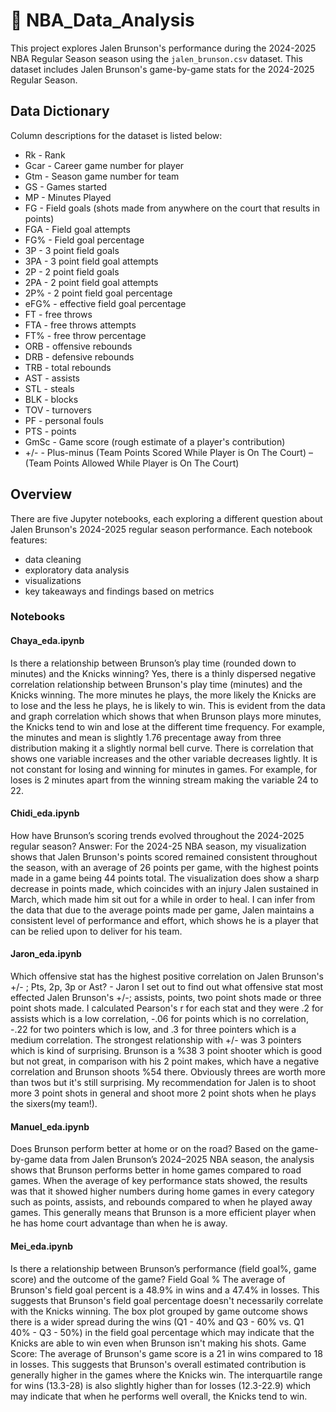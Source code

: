 # 🏀 NBA_Data_Analysis

This project explores Jalen Brunson's performance during the 2024-2025 NBA Regular Season season using the `jalen_brunson.csv` dataset. This dataset includes Jalen Brunson's game-by-game stats for the 2024-2025 Regular Season. 

## Data Dictionary

Column descriptions for the dataset is listed below:

* Rk - Rank
* Gcar - Career game number for player
* Gtm - Season game number for team
* GS - Games started
* MP - Minutes Played
* FG - Field goals (shots made from anywhere on the court that results in points)
* FGA - Field goal attempts
* FG% - Field goal percentage
* 3P - 3 point field goals
* 3PA - 3 point field goal attempts
* 2P - 2 point field goals
* 2PA - 2 point field goal attempts
* 2P% - 2 point field goal percentage
* eFG% - effective field goal percentage
* FT - free throws
* FTA - free throws attempts
* FT% - free throw percentage
* ORB - offensive rebounds
* DRB - defensive rebounds
* TRB - total rebounds 
* AST - assists 
* STL - steals
* BLK - blocks
* TOV - turnovers
* PF - personal fouls
* PTS - points 
* GmSc - Game score (rough estimate of a player's contribution)
* +/- - Plus-minus (Team Points Scored While Player is On The Court) – (Team Points Allowed While Player is On The Court)

## Overview

There are five Jupyter notebooks, each exploring a different question about Jalen Brunson's 2024-2025 regular season performance. Each notebook features:
- data cleaning
- exploratory data analysis 
- visualizations
- key takeaways and findings based on metrics

### Notebooks

#### Chaya_eda.ipynb 

Is there a relationship between Brunson’s play time (rounded down to minutes) and the Knicks winning?
Yes, there is a thinly dispersed negative correlation relationship between Brunson's play time (minutes) and the Knicks winning. The more minutes he plays, the more likely the Knicks are to lose and the less he plays, he is likely to win. This is evident from the data and graph correlation which shows that when Brunson plays more minutes, the Knicks tend to win and lose at the different time frequency. For example, the minutes and mean is slightly 1.76 precentage away from three distribution making it a slightly normal bell curve. There is correlation that shows one variable increases and the other variable decreases lightly. It is not constant for losing and winning for minutes in games. For example, for loses is 2 minutes apart from the winning stream making the variable 24 to 22.

#### Chidi_eda.ipynb 

How have Brunson’s scoring trends evolved throughout the 2024-2025 regular season?
 Answer: For the 2024-25 NBA season, my visualization shows that Jalen Brunson's points scored remained consistent throughout the season, with an average of 26 points per game, with the highest points made in a game being 44 points total. The visualization does show a sharp decrease in points made, which coincides with an injury Jalen sustained in March, which made him sit out for a while in order to heal. I can infer from the data that due to the average points made per game, Jalen maintains a consistent level of performance and effort, which shows he is a player that can be relied upon to deliver for his team.

#### Jaron_eda.ipynb 

Which offensive stat has the highest positive correlation on Jalen Brunson's +/- ; Pts, 2p, 3p or Ast? - Jaron
I set out to find out what offensive stat most effected Jalen Brunson's +/-; assists, points, two point shots made or three point shots made. I calculated Pearson's r for each stat and they were .2 for assists which is a low correlation, -.06 for points which is no correlation, -.22 for two pointers which is low, and .3 for three pointers which is a medium correlation.
The strongest relationship with +/- was 3 pointers which is kind of surprising. Brunson is a %38 3 point shooter which is good but not great, in comparison with his 2 point makes, which have a negative correlation and Brunson shoots %54 there. Obviously threes are worth more than twos but it's still surprising.
My recommendation for Jalen is to shoot more 3 point shots in general and shoot more 2 point shots when he plays the sixers(my team!).

#### Manuel_eda.ipynb
Does Brunson perform better at home or on the road?
Based on the game-by-game data from Jalen Brunson’s 2024–2025 NBA season, the analysis shows that Brunson performs better in home games compared to road games. When the average of key performance stats showed, the results was that it showed higher numbers during home games in every category such as points, assists, and rebounds compared to when he played away games. This generally means that Brunson is a more efficient player when he has home court advantage than when he is away.

#### Mei_eda.ipynb 

Is there a relationship between Brunson’s performance (field goal%, game score) and the outcome of the game?
Field Goal %
The average of Brunson's field goal percent is a 48.9% in wins and a 47.4% in losses. This suggests that Brunson's field goal percentage doesn't necessarily correlate with the Knicks winning. The box plot grouped by game outcome shows there is a wider spread during the wins (Q1 - 40% and Q3 - 60% vs. Q1 40% - Q3 - 50%) in the field goal percentage which may indicate that the Knicks are able to win even when Brunson isn't making his shots.
Game Score:
The average of Brunson's game score is a 21 in wins compared to 18 in losses. This suggests that Brunson's overall estimated contribution is generally higher in the games where the Knicks win. The interquartile range for wins (13.3-28) is also slightly higher than for losses (12.3-22.9) which may indicate that when he performs well overall, the Knicks tend to win.

